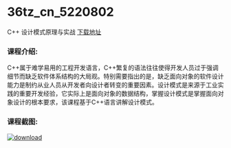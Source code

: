 # 36tz_cn_5220802
C++ 设计模式原理与实战
[下载地址](http://www.36tz.cn/article/5220802 "下载地址")
### 课程介绍:
C++属于难学易用的工程开发语言，C++繁复的语法往往使得开发人员过于强调细节而缺乏软件体系结构的大局观。特别需要指出的是，缺乏面向对象的软件设计能力是制约从业人员从开发者向设计者转变的重要因素。设计模式是来源于工业实践的重要开发经验，它实际上是面向对象的数据结构，掌握设计模式是掌握面向对象设计的根本要求，该课程基于C++语言讲解设计模式。

### 课程截图:
[![download](http://36tz.cn/muke_img/2021_08_2-45.png "下载地址")](http://www.36tz.cn "下载地址")
